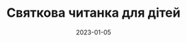 ---
date: '2023-01-05'
title: "Cвяткова читанка для дітей"
thumbnail: "/calendarImg/e57edb_bfd4e3b5decc4259911f46f6c376b000_mv2.jpg"
description: "Якщо ви в Трірі – приходьте знайомитися і слухати цікаві історії, читати святкові казки та заряджатися різдвяним настроєм!"
link: 'https://docs.google.com/forms/d/e/1FAIpQLSd91BiSuBVD5w9SgOIotsghWuYbdT7v5GKyxtRgBhLVXxHy7w/viewform?usp=sharing'
---